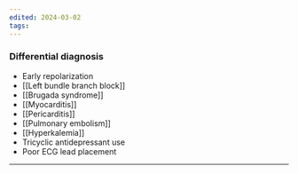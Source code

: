 ```yaml
---
edited: 2024-03-02
tags:
---
```

### Differential diagnosis 
- Early repolarization
- [[Left bundle branch block]]  
- [[Brugada syndrome]]
- [[Myocarditis]]
- [[Pericarditis]]
- [[Pulmonary embolism]]
- [[Hyperkalemia]]
- Tricyclic antidepressant use
- Poor ECG lead placement

---
